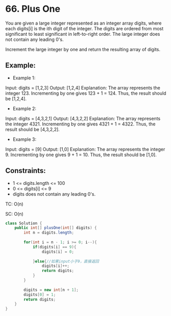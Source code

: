 # 66. Plus One

You are given a large integer represented as an integer array digits, where each digits[i] is the ith digit of the integer. The digits are ordered from most significant to least significant in left-to-right order. The large integer does not contain any leading 0's.

Increment the large integer by one and return the resulting array of digits.

## Example:
+ Example 1:

Input: digits = [1,2,3]
Output: [1,2,4]
Explanation: The array represents the integer 123.
Incrementing by one gives 123 + 1 = 124.
Thus, the result should be [1,2,4].

+ Example 2:

Input: digits = [4,3,2,1]
Output: [4,3,2,2]
Explanation: The array represents the integer 4321.
Incrementing by one gives 4321 + 1 = 4322.
Thus, the result should be [4,3,2,2].

+ Example 3:

Input: digits = [9]
Output: [1,0]
Explanation: The array represents the integer 9.
Incrementing by one gives 9 + 1 = 10.
Thus, the result should be [1,0].
 

## Constraints:
+ 1 <= digits.length <= 100
+ 0 <= digits[i] <= 9
+ digits does not contain any leading 0's.

TC: O(n)

SC: O(n)

```java
class Solution {
    public int[] plusOne(int[] digits) {
        int n = digits.length;
        
        for(int i = n - 1; i >= 0; i--){
            if(digits[i] == 9){
                digits[i] = 0;
                
            }else{//如果input小于9，直接返回
                digits[i]++;
                return digits;
            }
        }
        
        digits = new int[n + 1];
        digits[0] = 1;
        return digits;
    }
}
```
